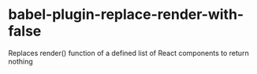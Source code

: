 # babel-plugin-replace-render-with-false
Replaces render() function of a defined list of React components to return nothing
